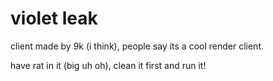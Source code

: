 # violet leak
client made by 9k (i think), people say its a cool render client.

have rat in it (big uh oh), clean it first and run it!
